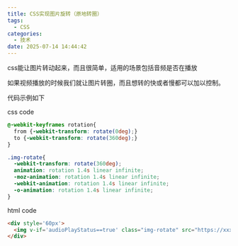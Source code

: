 ```yaml
---
title: CSS实现图片旋转（原地转圈）
tags:
  - CSS
categories:
  - 技术
date: 2025-07-14 14:44:42
---
```


css能让图片转动起来，而且很简单，适用的场景包括音频是否在播放

如果视频播放的时候我们就让图片转圈，而且想转的快或者慢都可以加以控制。

代码示例如下

css code

```css
@-webkit-keyframes rotation{
  from {-webkit-transform: rotate(0deg);}
  to {-webkit-transform: rotate(360deg);}
}

.img-rotate{
  -webkit-transform: rotate(360deg);
  animation: rotation 1.4s linear infinite;
  -moz-animation: rotation 1.4s linear infinite;
  -webkit-animation: rotation 1.4s linear infinite;
  -o-animation: rotation 1.4s linear infinite;
}
```

html code

```html
<div style='60px'>
  <img v-if='audioPlayStatus==true' class="img-rotate" src="https://xxxx.com/audio_start_play.png" style="width: 100%" />
</div>
```
